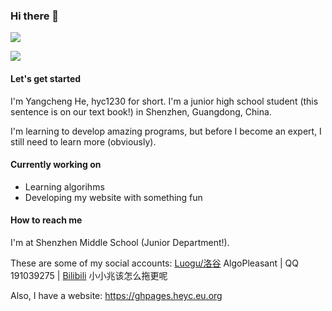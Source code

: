 ### Hi there 👋

<!--
**hyc1230/hyc1230** is a ✨ _special_ ✨ repository because its `README.md` (this file) appears on your GitHub profile.

Here are some ideas to get you started:

- 🔭 I’m currently working on ...
- 🌱 I’m currently learning ...
- 👯 I’m looking to collaborate on ...
- 🤔 I’m looking for help with ...
- 💬 Ask me about ...
- 📫 How to reach me: ...
- 😄 Pronouns: ...
- ⚡ Fun fact: ...
-->

![](https://github-readme-stats.vercel.app/api?username=hyc1230&show_icons=true)

![](https://github-readme-stats.vercel.app/api/top-langs/?username=hyc1230)

#### Let's get started

I'm Yangcheng He, hyc1230 for short. I'm a junior high school student (this sentence is on our text book!) in Shenzhen, Guangdong, China.

I'm learning to develop amazing programs, but before I become an expert, I still need to learn more (obviously).

#### Currently working on

- Learning algorihms
- Developing my website with something fun

#### How to reach me

I'm at Shenzhen Middle School (Junior Department!).

These are some of my social accounts: [Luogu/洛谷](https://www.luogu.com.cn/user/532854) AlgoPleasant | QQ 191039275 | [Bilibili](https://space.bilibili.com/1676242754) 小小兆该怎么拖更呢

Also, I have a website: <https://ghpages.heyc.eu.org>
